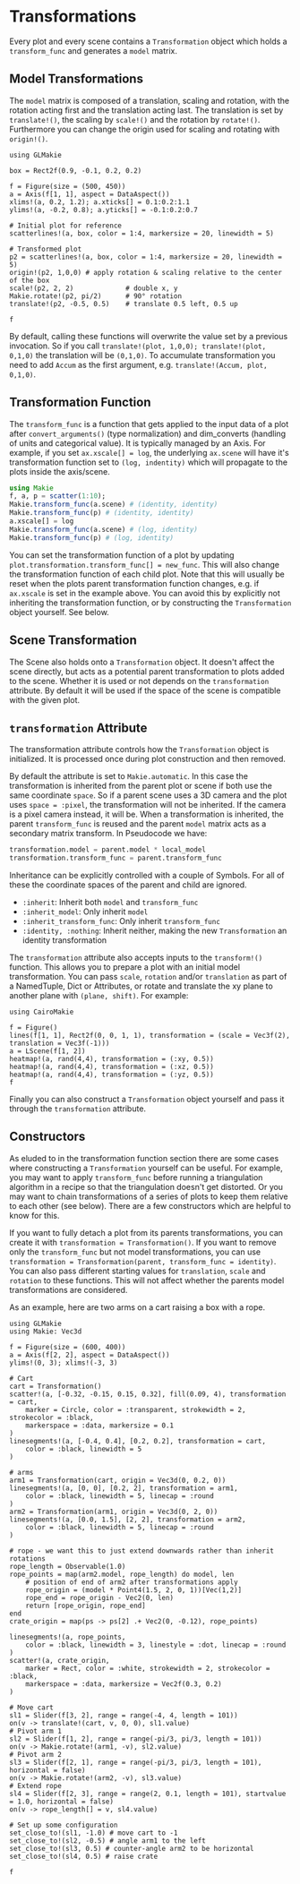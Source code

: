 # Transformations

Every plot and every scene contains a `Transformation` object which holds a `transform_func` and generates a `model` matrix.

## Model Transformations

The `model` matrix is composed of a translation, scaling and rotation, with the rotation acting first and the translation acting last.
The translation is set by `translate!()`, the scaling by `scale!()` and the rotation by `rotate!()`.
Furthermore you can change the origin used for scaling and rotating with `origin!()`.

```@figure backend=GLMakie
using GLMakie

box = Rect2f(0.9, -0.1, 0.2, 0.2)

f = Figure(size = (500, 450))
a = Axis(f[1, 1], aspect = DataAspect())
xlims!(a, 0.2, 1.2); a.xticks[] = 0.1:0.2:1.1
ylims!(a, -0.2, 0.8); a.yticks[] = -0.1:0.2:0.7

# Initial plot for reference
scatterlines!(a, box, color = 1:4, markersize = 20, linewidth = 5)

# Transformed plot
p2 = scatterlines!(a, box, color = 1:4, markersize = 20, linewidth = 5)
origin!(p2, 1,0,0) # apply rotation & scaling relative to the center of the box
scale!(p2, 2, 2)             # double x, y
Makie.rotate!(p2, pi/2)      # 90° rotation
translate!(p2, -0.5, 0.5)    # translate 0.5 left, 0.5 up

f
```

By default, calling these functions will overwrite the value set by a previous invocation.
So if you call `translate!(plot, 1,0,0); translate!(plot, 0,1,0)` the translation will be `(0,1,0)`.
To accumulate transformation you need to add `Accum` as the first argument, e.g. `translate!(Accum, plot, 0,1,0)`.

## Transformation Function

The `transform_func` is a function that gets applied to the input data of a plot after `convert_arguments()` (type normalization) and dim_converts (handling of units and categorical value).
It is typically managed by an Axis.
For example, if you set `ax.xscale[] = log`, the underlying `ax.scene` will have it's transformation function set to `(log, indentity)` which will propagate to the plots inside the axis/scene.

```julia
using Makie
f, a, p = scatter(1:10);
Makie.transform_func(a.scene) # (identity, identity)
Makie.transform_func(p) # (identity, identity)
a.xscale[] = log
Makie.transform_func(a.scene) # (log, identity)
Makie.transform_func(p) # (log, identity)
```

You can set the transformation function of a plot by updating `plot.transformation.transform_func[] = new_func`.
This will also change the transformation function of each child plot.
Note that this will usually be reset when the plots parent transformation function changes, e.g. if `ax.xscale` is set in the example above.
You can avoid this by explicitly not inheriting the transformation function, or by constructing the `Transformation` object yourself.
See below.

## Scene Transformation

The Scene also holds onto a `Transformation` object.
It doesn't affect the scene directly, but acts as a potential parent transformation to plots added to the scene.
Whether it is used or not depends on the `transformation` attribute.
By default it will be used if the space of the scene is compatible with the given plot.

## `transformation` Attribute

The transformation attribute controls how the `Transformation` object is initialized.
It is processed once during plot construction and then removed.

By default the attribute is set to `Makie.automatic`.
In this case the transformation is inherited from the parent plot or scene if both use the same coordinate `space`.
So if a parent scene uses a 3D camera and the plot uses `space = :pixel`, the transformation will not be inherited.
If the camera is a pixel camera instead, it will be.
When a transformation is inherited, the parent `transform_func` is reused and the parent `model` matrix acts as a secondary matrix transform.
In Pseudocode we have:

```julia
transformation.model = parent.model * local_model
transformation.transform_func = parent.transform_func
```

Inheritance can be explicitly controlled with a couple of Symbols.
For all of these the coordinate spaces of the parent and child are ignored.
- `:inherit`: Inherit both `model` and `transform_func`
- `:inherit_model`: Only inherit `model`
- `:inherit_transform_func`: Only inherit `transform_func`
- `:identity, :nothing`: Inherit neither, making the new `Transformation` an identity transformation

The `transformation` attribute also accepts inputs to the `transform!()` function.
This allows you to prepare a plot with an initial model transformation.
You can pass `scale`, `rotation` and/or `translation` as part of a NamedTuple, Dict or Attributes, or rotate and translate the xy plane to another plane with `(plane, shift)`.
For example:

```@figure
using CairoMakie

f = Figure()
lines(f[1, 1], Rect2f(0, 0, 1, 1), transformation = (scale = Vec3f(2), translation = Vec3f(-1)))
a = LScene(f[1, 2])
heatmap!(a, rand(4,4), transformation = (:xy, 0.5))
heatmap!(a, rand(4,4), transformation = (:xz, 0.5))
heatmap!(a, rand(4,4), transformation = (:yz, 0.5))
f
```

Finally you can also construct a `Transformation` object yourself and pass it through the `transformation` attribute.

## Constructors

As eluded to in the transformation function section there are some cases where constructing a `Transformation` yourself can be useful.
For example, you may want to apply `transform_func` before running a triangulation algorithm in a recipe so that the triangulation doesn't get distorted.
Or you may want to chain transformations of a series of plots to keep them relative to each other (see below).
There are a few constructors which are helpful to know for this.

If you want to fully detach a plot from its parents transformations, you can create it with `transformation = Transformation()`.
If you want to remove only the `transform_func` but not model transformations, you can use `transformation = Transformation(parent, transform_func = identity)`.
You can also pass different starting values for `translation`, `scale` and `rotation` to these functions.
This will not affect whether the parents model transformations are considered.

As an example, here are two arms on a cart raising a box with a rope.

```@figure backend=GLMakie
using GLMakie
using Makie: Vec3d

f = Figure(size = (600, 400))
a = Axis(f[2, 2], aspect = DataAspect())
ylims!(0, 3); xlims!(-3, 3)

# Cart
cart = Transformation()
scatter!(a, [-0.32, -0.15, 0.15, 0.32], fill(0.09, 4), transformation = cart,
    marker = Circle, color = :transparent, strokewidth = 2, strokecolor = :black,
    markerspace = :data, markersize = 0.1
)
linesegments!(a, [-0.4, 0.4], [0.2, 0.2], transformation = cart,
    color = :black, linewidth = 5
)

# arms
arm1 = Transformation(cart, origin = Vec3d(0, 0.2, 0))
linesegments!(a, [0, 0], [0.2, 2], transformation = arm1,
    color = :black, linewidth = 5, linecap = :round
)
arm2 = Transformation(arm1, origin = Vec3d(0, 2, 0))
linesegments!(a, [0.0, 1.5], [2, 2], transformation = arm2,
    color = :black, linewidth = 5, linecap = :round
)

# rope - we want this to just extend downwards rather than inherit rotations
rope_length = Observable(1.0)
rope_points = map(arm2.model, rope_length) do model, len
    # position of end of arm2 after transformations apply
    rope_origin = (model * Point4(1.5, 2, 0, 1))[Vec(1,2)]
    rope_end = rope_origin - Vec2(0, len)
    return [rope_origin, rope_end]
end
crate_origin = map(ps -> ps[2] .+ Vec2(0, -0.12), rope_points)

linesegments!(a, rope_points,
    color = :black, linewidth = 3, linestyle = :dot, linecap = :round
)
scatter!(a, crate_origin,
    marker = Rect, color = :white, strokewidth = 2, strokecolor = :black,
    markerspace = :data, markersize = Vec2f(0.3, 0.2)
)

# Move cart
sl1 = Slider(f[3, 2], range = range(-4, 4, length = 101))
on(v -> translate!(cart, v, 0, 0), sl1.value)
# Pivot arm 1
sl2 = Slider(f[1, 2], range = range(-pi/3, pi/3, length = 101))
on(v -> Makie.rotate!(arm1, -v), sl2.value)
# Pivot arm 2
sl3 = Slider(f[2, 1], range = range(-pi/3, pi/3, length = 101), horizontal = false)
on(v -> Makie.rotate!(arm2, -v), sl3.value)
# Extend rope
sl4 = Slider(f[2, 3], range = range(2, 0.1, length = 101), startvalue = 1.0, horizontal = false)
on(v -> rope_length[] = v, sl4.value)

# Set up some configuration
set_close_to!(sl1, -1.0) # move cart to -1
set_close_to!(sl2, -0.5) # angle arm1 to the left
set_close_to!(sl3, 0.5) # counter-angle arm2 to be horizontal
set_close_to!(sl4, 0.5) # raise crate

f
```